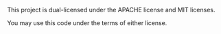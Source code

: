 This project is dual-licensed under the APACHE license and MIT licenses.

You may use this code under the terms of either license.